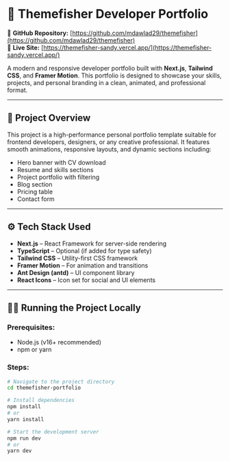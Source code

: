 # 🎨 Themefisher Developer Portfolio

📁 **GitHub Repository:** [https://github.com/mdawlad29/themefisher](https://github.com/mdawlad29/themefisher)  
🔗 **Live Site:** [https://themefisher-sandy.vercel.app/](https://themefisher-sandy.vercel.app/)

A modern and responsive developer portfolio built with **Next.js**, **Tailwind CSS**, and **Framer Motion**. This portfolio is designed to showcase your skills, projects, and personal branding in a clean, animated, and professional format.

---

## 📌 Project Overview

This project is a high-performance personal portfolio template suitable for frontend developers, designers, or any creative professional. It features smooth animations, responsive layouts, and dynamic sections including:

- Hero banner with CV download
- Resume and skills sections
- Project portfolio with filtering
- Blog section
- Pricing table
- Contact form

---

## ⚙️ Tech Stack Used

- **Next.js** – React Framework for server-side rendering
- **TypeScript** – Optional (if added for type safety)
- **Tailwind CSS** – Utility-first CSS framework
- **Framer Motion** – For animation and transitions
- **Ant Design (antd)** – UI component library
- **React Icons** – Icon set for social and UI elements

---

## 🧑‍💻 Running the Project Locally

### Prerequisites:

- Node.js (v16+ recommended)
- npm or yarn

### Steps:

```bash
# Navigate to the project directory
cd themefisher-portfolio

# Install dependencies
npm install
# or
yarn install

# Start the development server
npm run dev
# or
yarn dev
```

